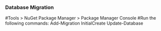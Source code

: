 ### Database Migration

#Tools > NuGet Package Manager > Package Manager Console
#Run the following commands:
Add-Migration InitialCreate
Update-Database